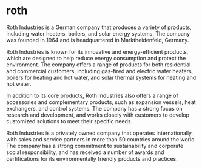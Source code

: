 # roth
Roth Industries is a German company that produces a variety of products, including water heaters, boilers, and solar energy systems. The company was founded in 1964 and is headquartered in Marktheidenfeld, Germany.

Roth Industries is known for its innovative and energy-efficient products, which are designed to help reduce energy consumption and protect the environment. The company offers a range of products for both residential and commercial customers, including gas-fired and electric water heaters, boilers for heating and hot water, and solar thermal systems for heating and hot water.

In addition to its core products, Roth Industries also offers a range of accessories and complementary products, such as expansion vessels, heat exchangers, and control systems. The company has a strong focus on research and development, and works closely with customers to develop customized solutions to meet their specific needs.

Roth Industries is a privately owned company that operates internationally, with sales and service partners in more than 50 countries around the world. The company has a strong commitment to sustainability and corporate social responsibility, and has received a number of awards and certifications for its environmentally friendly products and practices.
